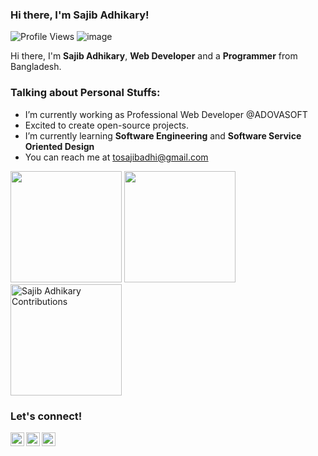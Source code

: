 ### Hi there, I'm Sajib Adhikary!
![Profile Views](https://gpvc.arturio.dev/sajibAdhi)
![image](https://img.shields.io/github/followers/sajibAdhi?label=follow&style=social)
    
Hi there, I'm **Sajib Adhikary**, **Web Developer** and a **Programmer** from Bangladesh.

### Talking about Personal Stuffs:
  - I’m currently working as Professional Web Developer @ADOVASOFT
  - Excited to create open-source projects.
  - I’m currently learning **Software Engineering** and **Software Service Oriented Design**
  - You can reach me at <a href="mailto:tosajibadhi@gmail.com">tosajibadhi@gmail.com</a>

<p>
    <img src="https://github-readme-stats.vercel.app/api?username=sajibAdhi&show_icons=true&count_private=true" height=178 />
    <img src="https://github-readme-stats.vercel.app/api/top-langs/?username=sajibAdhi&layout=compact" height=178 />
    <img src="https://github-readme-streak-stats.herokuapp.com/?user=sajibAdhi&layout=compact" height="178" alt="Sajib Adhikary Contributions" />
</p>

### Let's connect!
<p>
    <a href="https://www.linkedin.com/in/sajibAdhi/" target="blank"><img align="left" alt="Sajib Adhikary's LinkedIn" width="22px" src="https://cdn.jsdelivr.net/npm/simple-icons@v3/icons/linkedin.svg" /></a>
    <a href="https://web.facebook.com/sajibAdhi" target="blank"><img align="left" alt="Sajib Adhikary's Facebook" width="22px" src="https://cdn.jsdelivr.net/npm/simple-icons@v3/icons/facebook.svg" /></a>
    <a href="https://twitter.com/sajibAdhi" target="blank"><img align="left" alt="Sajib Adhikary's Twitter" width="22px" src="https://cdn.jsdelivr.net/npm/simple-icons@v3/icons/twitter.svg" /></a>
</p>
